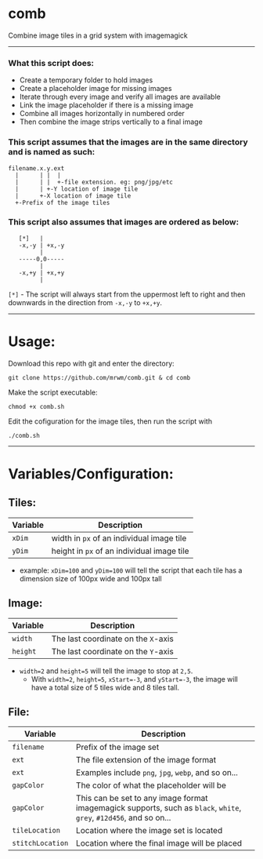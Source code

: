 # comb
Combine image tiles in a grid system with imagemagick


***

### What this script does:

 - Create a temporary folder to hold images
 - Create a placeholder image for missing images
 - Iterate through every image and verify all images are available
 - Link the image placeholder if there is a missing image
 - Combine all images horizontally in numbered order
 - Then combine the image strips vertically to a final image

### This script assumes that the images are in the same directory and is named as such:

    filename.x.y.ext
      |      | |  |
      |      | |  +-file extension. eg: png/jpg/etc
      |      | +-Y location of image tile
      |      +-X location of image tile
      +-Prefix of the image tiles

### This script also assumes that images are ordered as below:

       [*]   |
       -x,-y | +x,-y
             |
       -----0,0-----
             |
       -x,+y | +x,+y
             |

`[*]` - The script will always start from the uppermost left to right and then downwards in the direction from `-x,-y` to `+x,+y`.

***

# Usage:

Download this repo with git and enter the directory:

    git clone https://github.com/mrwm/comb.git & cd comb

Make the script executable:

    chmod +x comb.sh

Edit the cofiguration for the image tiles, then run the script with

    ./comb.sh

***

# Variables/Configuration:

## Tiles:
| Variable | Description |
| ----------- | ----------- |
| `xDim` | width in `px` of an individual image tile |
| `yDim` | height in `px` of an individual image tile |
- example: `xDim=100` and `yDim=100` will tell the script that each tile has a dimension size of 100px wide and 100px tall
  
## Image:
| Variable | Description |
| ----------- | ----------- |
| `width` | The last coordinate on the `X`-axis |
| `height` | The last coordinate on the `Y`-axis |
 - `width=2` and `height=5` will tell the image to stop at `2,5`.
   - With `width=2`, `height=5`, `xStart=-3`, and `yStart=-3`, the image will have a total size of 5 tiles wide and 8 tiles tall.

## File:
| Variable | Description |
| ----------- | ----------- |
| `filename` | Prefix of the image set |
| `ext` | The file extension of the image format |
| `ext` | Examples include `png`, `jpg`, `webp`, and so on... |
| `gapColor`| The color of what the placeholder will be |
| `gapColor`| This can be set to any image format imagemagick supports, such as `black`, `white`, `grey`, `#12d456`, and so on... |
| `tileLocation` | Location where the image set is located |
| `stitchLocation` | Location where the final image will be placed |
